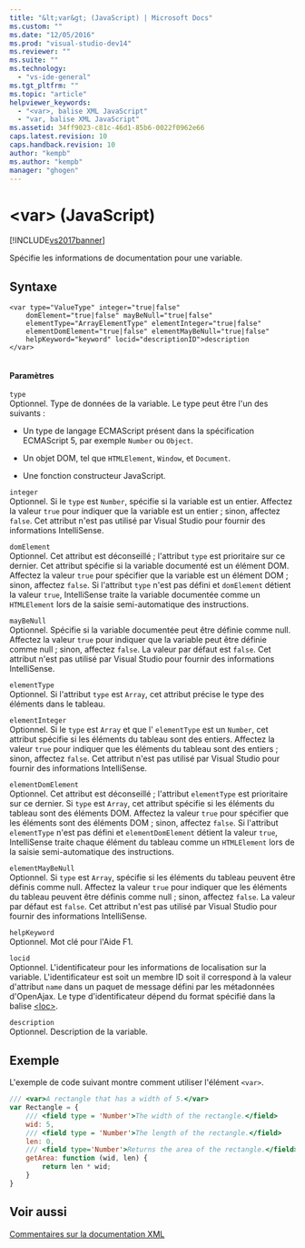 ```yaml
---
title: "&lt;var&gt; (JavaScript) | Microsoft Docs"
ms.custom: ""
ms.date: "12/05/2016"
ms.prod: "visual-studio-dev14"
ms.reviewer: ""
ms.suite: ""
ms.technology: 
  - "vs-ide-general"
ms.tgt_pltfrm: ""
ms.topic: "article"
helpviewer_keywords: 
  - "<var>, balise XML JavaScript"
  - "var, balise XML JavaScript"
ms.assetid: 34ff9023-c81c-46d1-85b6-0022f0962e66
caps.latest.revision: 10
caps.handback.revision: 10
author: "kempb"
ms.author: "kempb"
manager: "ghogen"
---
```

# &lt;var&gt; (JavaScript)
[!INCLUDE[vs2017banner](../code-quality/includes/vs2017banner.md)]

Spécifie les informations de documentation pour une variable.  
  
## Syntaxe  
  
```  
<var type="ValueType" integer="true|false"  
    domElement="true|false" mayBeNull="true|false"  
    elementType="ArrayElementType" elementInteger="true|false"  
    elementDomElement="true|false" elementMayBeNull="true|false"  
    helpKeyword="keyword" locid="descriptionID">description  
</var>  
  
```  
  
#### Paramètres  
 `type`  
 Optionnel.  Type de données de la variable.  Le type peut être l'un des suivants :  
  
-   Un type de langage ECMAScript présent dans la spécification ECMAScript 5, par exemple `Number` ou `Object`.  
  
-   Un objet DOM, tel que `HTMLElement`, `Window`, et `Document`.  
  
-   Une fonction constructeur JavaScript.  
  
 `integer`  
 Optionnel.  Si le `type` est `Number`, spécifie si la variable est un entier.  Affectez la valeur `true` pour indiquer que la variable est un entier ; sinon, affectez `false`.  Cet attribut n'est pas utilisé par Visual Studio pour fournir des informations IntelliSense.  
  
 `domElement`  
 Optionnel.  Cet attribut est déconseillé ; l'attribut `type` est prioritaire sur ce dernier.  Cet attribut spécifie si la variable documenté est un élément DOM.  Affectez la valeur `true` pour spécifier que la variable est un élément DOM ; sinon, affectez `false`.  Si l'attribut `type` n'est pas défini et `domElement` détient la valeur `true`, IntelliSense traite la variable documentée comme un `HTMLElement` lors de la saisie semi\-automatique des instructions.  
  
 `mayBeNull`  
 Optionnel.  Spécifie si la variable documentée peut être définie comme null.  Affectez la valeur `true` pour indiquer que la variable peut être définie comme null ; sinon, affectez `false`.  La valeur par défaut est `false`.  Cet attribut n'est pas utilisé par Visual Studio pour fournir des informations IntelliSense.  
  
 `elementType`  
 Optionnel.  Si l'attribut `type` est `Array`, cet attribut précise le type des éléments dans le tableau.  
  
 `elementInteger`  
 Optionnel.  Si le `type` est `Array` et que l' `elementType` est un `Number`, cet attribut spécifie si les éléments du tableau sont des entiers.  Affectez la valeur `true` pour indiquer que les éléments du tableau sont des entiers ; sinon, affectez `false`.  Cet attribut n'est pas utilisé par Visual Studio pour fournir des informations IntelliSense.  
  
 `elementDomElement`  
 Optionnel.  Cet attribut est déconseillé ; l'attribut `elementType` est prioritaire sur ce dernier.  Si `type` est `Array`, cet attribut spécifie si les éléments du tableau sont des éléments DOM.  Affectez la valeur `true` pour spécifier que les éléments sont des éléments DOM ; sinon, affectez `false`.  Si l'attribut `elementType` n'est pas défini et `elementDomElement` détient la valeur `true`, IntelliSense traite chaque élément du tableau comme un `HTMLElement` lors de la saisie semi\-automatique des instructions.  
  
 `elementMayBeNull`  
 Optionnel.  Si `type` est `Array`, spécifie si les éléments du tableau peuvent être définis comme null.  Affectez la valeur `true` pour indiquer que les éléments du tableau peuvent être définis comme null ; sinon, affectez `false`.  La valeur par défaut est `false`.  Cet attribut n'est pas utilisé par Visual Studio pour fournir des informations IntelliSense.  
  
 `helpKeyword`  
 Optionnel.  Mot clé pour l'Aide F1.  
  
 `locid`  
 Optionnel.  L'identificateur pour les informations de localisation sur la variable.  L'identificateur est soit un membre ID soit il correspond à la valeur d'attribut `name` dans un paquet de message défini par les métadonnées d'OpenAjax.  Le type d'identificateur dépend du format spécifié dans la balise [\<loc\>](../ide/loc-javascript.md).  
  
 `description`  
 Optionnel.  Description de la variable.  
  
## Exemple  
 L'exemple de code suivant montre comment utiliser l'élément `<var>`.  
  
```javascript  
/// <var>A rectangle that has a width of 5.</var>  
var Rectangle = {  
    /// <field type = 'Number'>The width of the rectangle.</field>  
    wid: 5,  
    /// <field type = 'Number'>The length of the rectangle.</field>  
    len: 0,  
    /// <field type='Number'>Returns the area of the rectangle.</field>  
    getArea: function (wid, len) {  
        return len * wid;  
    }  
}  
```  
  
## Voir aussi  
 [Commentaires sur la documentation XML](../ide/xml-documentation-comments-javascript.md)